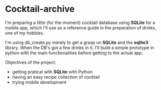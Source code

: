 # Cocktail-archive
I'm preparing a little (for the moment) cocktail database using **SQLite** for a mobile app, which I'll use as a reference guide in the preperation of drinks, one of my hobbies.

I'm using db_create.py merely to get a grasp on **SQLite** and the **sqlite3** library.
When the DB's got a few drinks in it, I'll build a simple prototype in python with the main functionalities before getting to the actual app.

Objectives of the project:
* getting pratical with **SQLite** with Python
* having an easy recipe collection of cocktail
* trying mobile development
